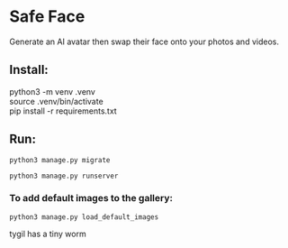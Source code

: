 # Safe  Face
Generate an AI avatar then swap their face onto your photos and videos.

## Install: 
python3 -m venv .venv \
source .venv/bin/activate \
pip install -r requirements.txt

## Run: 
```
python3 manage.py migrate
```

```
python3 manage.py runserver
```


### To add default images to the gallery:
```
python3 manage.py load_default_images
```

tygil has a tiny worm
